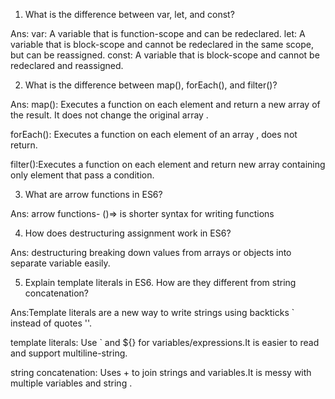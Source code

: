 1) What is the difference between var, let, and const?

Ans: var: A variable that is function-scope and can be redeclared.
 let: A variable that is block-scope and cannot be redeclared in the same scope, but can be reassigned.
 const: A variable that is block-scope and cannot be redeclared and reassigned.

2) What is the difference between map(), forEach(), and filter()? 

Ans: map(): Executes a function on each element and return a new array of the result. It does not change the original array .

forEach(): Executes a function on each element of an array , does not return.

filter():Executes a function on each element and return new array containing only element that pass a condition.

3) What are arrow functions in ES6?

Ans: arrow functions- ()=> is shorter syntax for writing functions  

4) How does destructuring assignment work in ES6?

Ans: destructuring breaking down values from arrays or objects into separate variable easily.

5) Explain template literals in ES6. How are they different from string concatenation?

Ans:Template literals are a new way to write strings using backticks ` instead of quotes ''.

template literals: Use ` and ${} for variables/expressions.It is easier to read and support multiline-string.

string concatenation: Uses + to join strings and variables.It is messy with multiple variables and string .